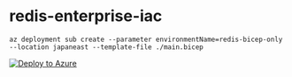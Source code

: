 # redis-enterprise-iac
```
az deployment sub create --parameter environmentName=redis-bicep-only --location japaneast --template-file ./main.bicep
```

[![Deploy to Azure](https://aka.ms/deploytoazurebutton)](https://portal.azure.com/#create/Microsoft.Template/uri/https%3A%2F%2Fgithub.com%2Frukasakurai%2Fredis-enterprise-iac%2Fblob%2Fmain%2Fmain.json)
